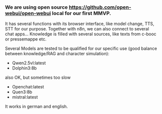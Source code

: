 ### We are using open source https://github.com/open-webui/open-webui local for our first MMVP. 

It has several functions with its browser interface, like model change, TTS, STT for our purpose. Together with n8n, we can also connect to several chat apps...
Knowledge is filled with several sources, like texts from c-booc or pressemappe etc. 

Several Models are tested to be qualified for our specific use (good balance between knowledge/RAG and character simulation):
- Qwen2.5vl:latest
- Dolphin3:8b

also OK, but sometimes too slow
- Openchat:latest
- Quen3:8b
- mistral:latest

It works in german and english. 

